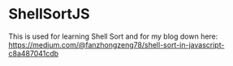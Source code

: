 # ShellSortJS
This is used for learning Shell Sort and for my blog down here:
https://medium.com/@fanzhongzeng78/shell-sort-in-javascript-c8a487041cdb